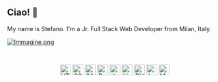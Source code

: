 ## Ciao! 👋
My name is Stefano. I'm a Jr. Full Stack Web Developer from Milan, Italy.

[![Immagine.png](https://i.postimg.cc/0NBVkDXf/Immagine.png)](https://postimg.cc/t1F3DZjZ)

&nbsp;

<p align="center">
  <img src="https://img.shields.io/badge/HTML5-E34F26?style=for-the-badge&logo=html5&logoColor=white" alt="HTML5 logo" title="HTML5" height="25" /> <img src="https://img.shields.io/badge/CSS3-1572B6?style=for-the-badge&logo=css3&logoColor=white" alt="CSS logo" title="CSS" height="25" /> <img src="https://img.shields.io/badge/Sass-CC6699?style=for-the-badge&logo=sass&logoColor=white" alt="SASS logo" title="SASS" height="25" /> <img src="https://img.shields.io/badge/Bootstrap-563D7C?style=for-the-badge&logo=bootstrap&logoColor=white" alt="Bootstrap" title="Bootstrap" height="25" /> <img src="https://img.shields.io/badge/JavaScript-323330?style=for-the-badge&logo=javascript&logoColor=F7DF1E" alt="JavaScript logo" title="JavaScript" height="25" /> <img src="https://img.shields.io/badge/Vue.js-35495E?style=for-the-badge&logo=vue.js&logoColor=4FC08D" alt="VueJS" title="Vue JS" height="25" /> <img src="https://img.shields.io/badge/PHP-777BB4?style=for-the-badge&logo=php&logoColor=white" alt="PHP" title="PHP" height="25" /> <img src="https://img.shields.io/badge/Laravel-FF2D20?style=for-the-badge&logo=laravel&logoColor=white" alt="Laravel" title="Laravel" height="25" /> <img src="https://img.shields.io/badge/MySQL-E23237?style=for-the-badge&logo=mysql&logoColor=white" alt="Mysql" title="Mysql" height="25" />
</p>
